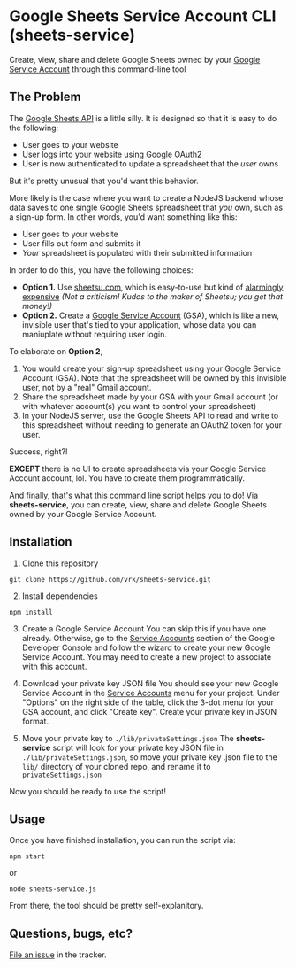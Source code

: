 # Google Sheets Service Account CLI (sheets-service)
Create, view, share and delete Google Sheets owned by your [Google Service Account](https://cloud.google.com/iam/docs/understanding-service-accounts) through this command-line tool

## The Problem
The [Google Sheets API](https://developers.google.com/sheets/api/reference/rest/) is a little silly. It is designed so that it is easy to do the following:
- User goes to your website
- User logs into your website using Google OAuth2
- User is now authenticated to update  a spreadsheet that the *user* owns

But it's pretty unusual that you'd want this behavior.

More likely is the case where you want to create a NodeJS backend whose data saves to one single Google Sheets spreadsheet that *you* own, such as a sign-up form. In other words, you'd want something like this:
- User goes to your website
- User fills out form and submits it
- *Your* spreadsheet is populated with their submitted information

In order to do this, you have the following choices:
- **Option 1.** Use [sheetsu.com](http://sheetsu.com), which is easy-to-use but kind of [alarmingly expensive](https://sheetsu.com/pricing) *(Not a criticism! Kudos to the maker of Sheetsu; you get that money!)*
- **Option 2.** Create a [Google Service Account](https://developers.google.com/identity/protocols/OAuth2ServiceAccount) (GSA), which is like a new, invisible user that's tied to your application, whose data you can maniuplate without requiring user login.

To elaborate on **Option 2**, 
1. You would create your sign-up spreadsheet using your Google Service Account (GSA). Note that the spreadsheet will be owned by this invisible user, not by a "real" Gmail account.
2. Share the spreadsheet made by your GSA with your Gmail account (or with whatever account(s) you want to control your spreadsheet)
3. In your NodeJS server, use the Google Sheets API to read and write to this spreadsheet without needing to generate an OAuth2 token for your user.

Success, right?!

**EXCEPT** there is no UI to create spreadsheets via your Google Service Account account, lol. You have to create them programmatically.

And finally, that's what this command line script helps you to do! Via **sheets-service**, you can create, view, share and delete Google Sheets owned by your Google Service Account.

## Installation

1. Clone this repository
```
git clone https://github.com/vrk/sheets-service.git
```

2. Install dependencies
```
npm install
```

3. Create a Google Service Account
You can skip this if you have one already. Otherwise, go to the [Service Accounts](https://console.cloud.google.com/iam-admin/serviceaccounts/serviceaccounts-zero) section of the Google Developer Console and follow the wizard to create your new Google Service Account. You may need to create a new project to associate with this account.

4. Download your private key JSON file
You should see your new Google Service Account in the [Service Accounts](https://console.cloud.google.com/iam-admin/serviceaccounts/serviceaccounts-zero) menu for your project. Under "Options" on the right side of the table, click the 3-dot menu for your GSA account, and click "Create key". Create your private key in JSON format.

5. Move your private key to `./lib/privateSettings.json`
The **sheets-service** script will look for your private key JSON file in `./lib/privateSettings.json`, so move your private key .json file to the `lib/` directory of your cloned repo, and rename it to `privateSettings.json`

Now you should be ready to use the script!

## Usage
Once you have finished installation, you can run the script via:
```
npm start
```

or

```
node sheets-service.js
```

From there, the tool should be pretty self-explanitory.

## Questions, bugs, etc?
[File an issue](https://github.com/vrk/sheets-service/issues) in the tracker. 
